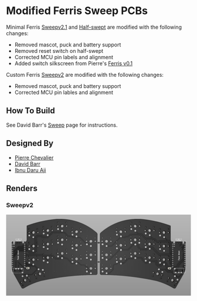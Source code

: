# Modified Ferris Sweep PCBs

Minimal Ferris [Sweepv2.1](https://github.com/davidphilipbarr/Sweep/tree/main/Sweepv2) and [Half-swept](https://github.com/davidphilipbarr/Sweep/tree/main/Sweep-half-swept) are modified with the following changes:
* Removed mascot, puck and battery support
* Removed reset switch on half-swept
* Corrected MCU pin labels and alignment
* Added switch silkscreen from Pierre's [Ferris v0.1](https://github.com/pierrechevalier83/ferris/tree/main/0.1)

Custom Ferris [Sweepv2](https://github.com/davidphilipbarr/Sweep/tree/main/Sweepv2) are modified with the following changes:
* Removed mascot, puck and battery support
* Corrected MCU pin lables and alignment

## How To Build
See David Barr's [Sweep](https://github.com/davidphilipbarr/Sweep) page for instructions.

## Designed By
* [Pierre Chevalier](https://github.com/pierrechevalier83/ferris/)
* [David Barr](https://github.com/davidphilipbarr/Sweep/)
* [Ibnu Daru Aji](https://github.com/ibnuda/)

## Renders

### Sweepv2
![sweepv21_custom](sweepv21_custom.png)

